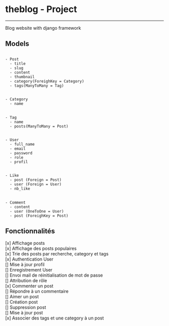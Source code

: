 # theblog - Project

---

Blog website with django framework

## Models

##

    - Post
      - title
      - slug
      - content
      - thumbnail
      - category(ForeighKey = Category)
      - tags(ManyToMany = Tag)

##

    - Category
      - name

##

    - Tag
      - name
      - posts(ManyToMany = Post)

##

    - User
      - full_name
      - email
      - password
      - role
      - profil

##

    - Like
      - post (Foreign = Post)
      - user (Foreign = User)
      - nb_like

##

    - Comment
      - content
      - user (OneToOne = User)
      - post (ForeighKey = Post)

## Fonctionnalités

[x] Affichage posts  
[x] Affichage des posts populaires  
[x] Trie des posts par recherche, category et tags  
[x] Authentication User  
[] Mise à jour profil  
[] Enregistrement User  
[] Envoi mail de réinitialisation de mot de passe  
[] Attribution de rôle  
[x] Commenter un post  
[] Répondre à un commentaire  
[] Aimer un post  
[] Création post  
[] Suppression post  
[] Mise à jour post  
[x] Associer des tags et une category à un post
